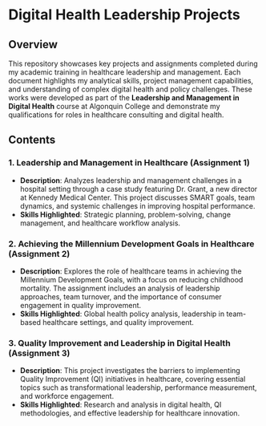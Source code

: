 # Digital Health Leadership Projects

## Overview
This repository showcases key projects and assignments completed during my academic training in healthcare leadership and management. Each document highlights my analytical skills, project management capabilities, and understanding of complex digital health and policy challenges. These works were developed as part of the **Leadership and Management in Digital Health** course at Algonquin College and demonstrate my qualifications for roles in healthcare consulting and digital health.

## Contents

### 1. **Leadership and Management in Healthcare** (Assignment 1)
   - **Description**: Analyzes leadership and management challenges in a hospital setting through a case study featuring Dr. Grant, a new director at Kennedy Medical Center. This project discusses SMART goals, team dynamics, and systemic challenges in improving hospital performance.
   - **Skills Highlighted**: Strategic planning, problem-solving, change management, and healthcare workflow analysis.

### 2. **Achieving the Millennium Development Goals in Healthcare** (Assignment 2)
   - **Description**: Explores the role of healthcare teams in achieving the Millennium Development Goals, with a focus on reducing childhood mortality. The assignment includes an analysis of leadership approaches, team turnover, and the importance of consumer engagement in quality improvement.
   - **Skills Highlighted**: Global health policy analysis, leadership in team-based healthcare settings, and quality improvement.

### 3. **Quality Improvement and Leadership in Digital Health** (Assignment 3)
   - **Description**: This project investigates the barriers to implementing Quality Improvement (QI) initiatives in healthcare, covering essential topics such as transformational leadership, performance measurement, and workforce engagement.
   - **Skills Highlighted**: Research and analysis in digital health, QI methodologies, and effective leadership for healthcare innovation.

